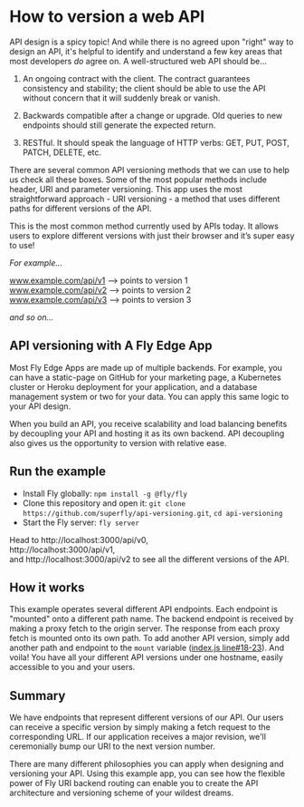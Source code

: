 # How to version a web API

API design is a spicy topic! And while there is no agreed upon "right" way to design an API, it's helpful to identify and understand a few key areas that most developers *do* agree on. A well-structured web API should be...

1. An ongoing contract with the client. The contract guarantees consistency and stability; the client should be able to use the API without concern that it will suddenly break or vanish.

2. Backwards compatible after a change or upgrade. Old queries to new endpoints should still generate the expected return.

3. RESTful. It should speak the language of HTTP verbs: GET, PUT, POST, PATCH, DELETE, etc.

There are several common API versioning methods that we can use to help us check all these boxes. Some of the most popular methods include header, URI and parameter versioning. This app uses the most straightforward approach - URI versioning - a method that uses different paths for different versions of the API.

This is the most common method currently used by APIs today. It allows users to explore different versions with just their browser and it’s super easy to use!

*For example...*

www.example.com/api/v1 --> points to version 1   
www.example.com/api/v2 --> points to version 2   
www.example.com/api/v3 --> points to version 3    

*and so on...*

## API versioning with A Fly Edge App

Most Fly Edge Apps are made up of multiple backends. For example, you can have a static-page on GitHub for your marketing page, a Kubernetes cluster or Heroku deployment for your application, and a database management system or two for your data. You can apply this same logic to your API design.

When you build an API, you receive scalability and load balancing benefits by decoupling your API and hosting it as its own backend. API decoupling also gives us the opportunity to version with relative ease.

## Run the example

* Install Fly globally: `npm install -g @fly/fly`
* Clone this repository and open it: `git clone https://github.com/superfly/api-versioning.git`, `cd api-versioning`
* Start the Fly server: `fly server`

Head to http://localhost:3000/api/v0,  
http://localhost:3000/api/v1,  
and http://localhost:3000/api/v2 to see all the different versions of the API.

## How it works

This example operates several different API endpoints. Each endpoint is "mounted" onto a different path name. The backend endpoint is received by making a proxy fetch to the origin server. The response from each proxy fetch is mounted onto its own path. To add another API version, simply add another path and endpoint to the `mount` variable ([index.js line#18-23](https://github.com/barnese3/api-versioning/blob/master/index.js#L18-L23)). And voila! You have all your different API versions under one hostname, easily accessible to you and your users.

## Summary

We have endpoints that represent different versions of our API. Our users can receive a specific version by simply making a fetch request to the corresponding URL. If our application receives a major revision, we'll ceremonially bump our URI to the next version number.

There are many different philosophies you can apply when designing and versioning your API. Using this example app, you can see how the flexible power of Fly URI backend routing can enable you to create the API architecture and versioning scheme of your wildest dreams.